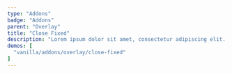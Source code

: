 ```yaml
---
type: "Addons"
badge: "Addons"
parent: "Overlay"
title: "Close Fixed"
description: "Lorem ipsum dolor sit amet, consectetur adipiscing elit. Nunc tempus laoreet leo sit amet iaculis."
demos: [
  "vanilla/addons/overlay/close-fixed"
]
---
```


